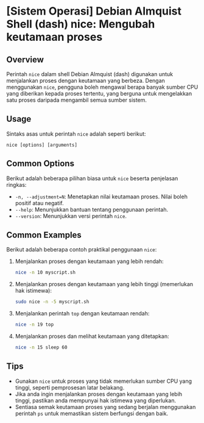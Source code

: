 # [Sistem Operasi] Debian Almquist Shell (dash) nice: Mengubah keutamaan proses

## Overview
Perintah `nice` dalam shell Debian Almquist (dash) digunakan untuk menjalankan proses dengan keutamaan yang berbeza. Dengan menggunakan `nice`, pengguna boleh mengawal berapa banyak sumber CPU yang diberikan kepada proses tertentu, yang berguna untuk mengelakkan satu proses daripada mengambil semua sumber sistem.

## Usage
Sintaks asas untuk perintah `nice` adalah seperti berikut:

```
nice [options] [arguments]
```

## Common Options
Berikut adalah beberapa pilihan biasa untuk `nice` beserta penjelasan ringkas:

- `-n, --adjustment=N`: Menetapkan nilai keutamaan proses. Nilai boleh positif atau negatif.
- `--help`: Menunjukkan bantuan tentang penggunaan perintah.
- `--version`: Menunjukkan versi perintah `nice`.

## Common Examples
Berikut adalah beberapa contoh praktikal penggunaan `nice`:

1. Menjalankan proses dengan keutamaan yang lebih rendah:
   ```bash
   nice -n 10 myscript.sh
   ```

2. Menjalankan proses dengan keutamaan yang lebih tinggi (memerlukan hak istimewa):
   ```bash
   sudo nice -n -5 myscript.sh
   ```

3. Menjalankan perintah `top` dengan keutamaan rendah:
   ```bash
   nice -n 19 top
   ```

4. Menjalankan proses dan melihat keutamaan yang ditetapkan:
   ```bash
   nice -n 15 sleep 60
   ```

## Tips
- Gunakan `nice` untuk proses yang tidak memerlukan sumber CPU yang tinggi, seperti pemprosesan latar belakang.
- Jika anda ingin menjalankan proses dengan keutamaan yang lebih tinggi, pastikan anda mempunyai hak istimewa yang diperlukan.
- Sentiasa semak keutamaan proses yang sedang berjalan menggunakan perintah `ps` untuk memastikan sistem berfungsi dengan baik.